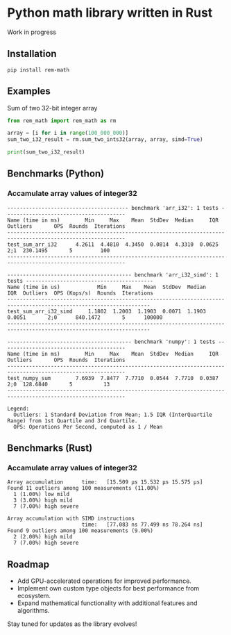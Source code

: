 # Python math library written in Rust

Work in progress

## Installation
`pip install rem-math`

## Examples
Sum of two 32-bit integer array
```py
from rem_math import rem_math as rm

array = [i for i in range(100_000_000)]
sum_two_i32_result = rm.sum_two_ints32(array, array, simd=True)

print(sum_two_i32_result)
```

## Benchmarks (Python)

### Accamulate array values of integer32
  ```
  --------------------------------------- benchmark 'arr_i32': 1 tests ---------------------------------------
  Name (time in ms)        Min     Max    Mean  StdDev  Median     IQR  Outliers       OPS  Rounds  Iterations
  ------------------------------------------------------------------------------------------------------------
  test_sum_arr_i32      4.2611  4.4810  4.3450  0.0814  4.3310  0.0625       2;1  230.1495       5         100
  ------------------------------------------------------------------------------------------------------------

  ---------------------------------------- benchmark 'arr_i32_simd': 1 tests -----------------------------------------
  Name (time in us)            Min     Max    Mean  StdDev  Median     IQR  Outliers  OPS (Kops/s)  Rounds  Iterations
  --------------------------------------------------------------------------------------------------------------------
  test_sum_arr_i32_simd     1.1802  1.2003  1.1903  0.0071  1.1903  0.0051       2;0      840.1472       5      100000
  --------------------------------------------------------------------------------------------------------------------

  ---------------------------------------- benchmark 'numpy': 1 tests ----------------------------------------
  Name (time in ms)        Min     Max    Mean  StdDev  Median     IQR  Outliers       OPS  Rounds  Iterations
  ------------------------------------------------------------------------------------------------------------
  test_numpy_sum        7.6939  7.8477  7.7710  0.0544  7.7710  0.0387       2;0  128.6840       5          13
  ------------------------------------------------------------------------------------------------------------

  Legend:
    Outliers: 1 Standard Deviation from Mean; 1.5 IQR (InterQuartile Range) from 1st Quartile and 3rd Quartile.
    OPS: Operations Per Second, computed as 1 / Mean
  ```

## Benchmarks (Rust)

### Accamulate array values of integer32
  ```
  Array accumulation      time:   [15.509 µs 15.532 µs 15.575 µs]
  Found 11 outliers among 100 measurements (11.00%)
    1 (1.00%) low mild
    3 (3.00%) high mild
    7 (7.00%) high severe

  Array accumulation with SIMD instructions
                          time:   [77.083 ns 77.499 ns 78.264 ns]
  Found 9 outliers among 100 measurements (9.00%)
    2 (2.00%) high mild
    7 (7.00%) high severe
  ```

## Roadmap

- Add GPU-accelerated operations for improved performance.
- Implement own custom type objects for best performance from ecosystem.
- Expand mathematical functionality with additional features and algorithms.

Stay tuned for updates as the library evolves!